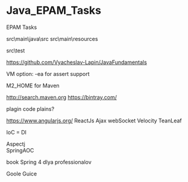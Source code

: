 # Java_EPAM_Tasks
EPAM Tasks



src\main\java\src
src\main\resources

src\test



https://github.com/Vyacheslav-Lapin/JavaFundamentals


VM option: -ea  for assert support

M2_HOME for Maven

http://search.maven.org
https://bintray.com/

plagin code plains?



https://www.angularjs.org/     ReactJs
Ajax   webSocket
Velocity
TeanLeaf

IoC = DI

Aspectj  
SpringAOC


book Spring 4 dlya professionalov

Goole Guice
